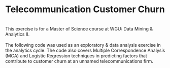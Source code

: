 <h1> Telecommunication Customer Churn</h1>
<br> This exercise is for a Master of Science course at WGU: Data Mining & Analytics II.</br>
<br> The following code was used as an exploratory & data analysis exercise in the analytics cycle. The code also covers 
Multiple Correspondence Analysis (MCA) and Logistic Regression techniques in predicting factors that contribute to customer 
churn at an unnamed telecommunications firm. </br>
